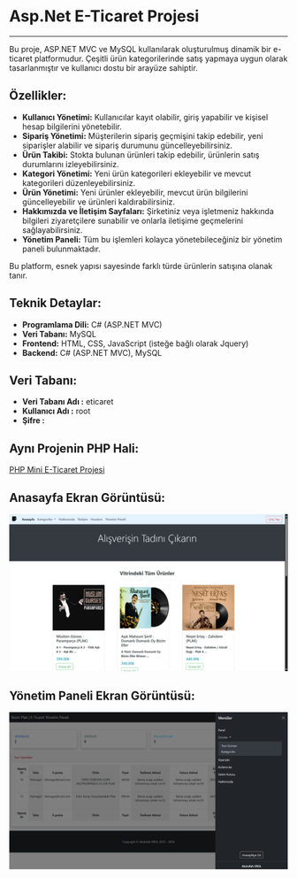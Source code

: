 # Asp.Net E-Ticaret Projesi

-------------------------

Bu proje, ASP.NET MVC ve MySQL kullanılarak oluşturulmuş dinamik bir e-ticaret platformudur. Çeşitli ürün kategorilerinde satış yapmaya uygun olarak tasarlanmıştır ve kullanıcı dostu bir arayüze sahiptir.

## Özellikler:

- **Kullanıcı Yönetimi:** Kullanıcılar kayıt olabilir, giriş yapabilir ve kişisel hesap bilgilerini yönetebilir.
- **Sipariş Yönetimi:** Müşterilerin sipariş geçmişini takip edebilir, yeni siparişler alabilir ve sipariş durumunu güncelleyebilirsiniz.
- **Ürün Takibi:** Stokta bulunan ürünleri takip edebilir, ürünlerin satış durumlarını izleyebilirsiniz.
- **Kategori Yönetimi:** Yeni ürün kategorileri ekleyebilir ve mevcut kategorileri düzenleyebilirsiniz.
- **Ürün Yönetimi:** Yeni ürünler ekleyebilir, mevcut ürün bilgilerini güncelleyebilir ve ürünleri kaldırabilirsiniz.
- **Hakkımızda ve İletişim Sayfaları:** Şirketiniz veya işletmeniz hakkında bilgileri ziyaretçilere sunabilir ve onlarla iletişime geçmelerini sağlayabilirsiniz.
- **Yönetim Paneli:** Tüm bu işlemleri kolayca yönetebileceğiniz bir yönetim paneli bulunmaktadır.

Bu platform, esnek yapısı sayesinde farklı türde ürünlerin satışına olanak tanır.

## Teknik Detaylar:

- **Programlama Dili:** C# (ASP.NET MVC)
- **Veri Tabanı:** MySQL
- **Frontend:**  HTML, CSS, JavaScript (isteğe bağlı olarak Jquery)
- **Backend:** C# (ASP.NET MVC), MySQL

## Veri Tabanı:
- **Veri Tabanı Adı :** eticaret
- **Kullanıcı Adı   :** root
- **Şifre           :**

## Aynı Projenin PHP Hali:

[PHP Mini E-Ticaret Projesi](https://github.com/abdullaheroll/php-mini-e-ticaret)

## Anasayfa Ekran Görüntüsü:

![alt text](https://raw.githubusercontent.com/abdullaheroll/asp-net-mvc-mini-e-ticaret/main/AbdullahErolEticaret/Gorsel/on-yuz.png)

## Yönetim Paneli Ekran Görüntüsü:

![alt text](https://raw.githubusercontent.com/abdullaheroll/asp-net-mvc-mini-e-ticaret/main/AbdullahErolEticaret/Gorsel/yonetim-paneli.png)

